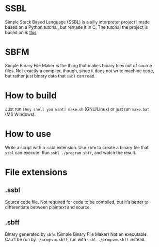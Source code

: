 # SSBL

Simple Stack Based Language (SSBL) is a silly interpreter project I made based on a Python tutorial, but remade it in C.
The tutorial the project is based on is [this](https://www.youtube.com/watch?v=A3gTw1ZkeK0)

# SBFM

Simple Binary File Maker is the thing that makes binary files out of source files.
Not exactly a compiler, though, since it does not write machine code, but rather just binary data that `ssbl` can read.


# How to build
Just run `[Any shell you want] make.sh` (GNU/Linux) or just run `make.bat` (MS Windows).


# How to use

Write a script with a .ssbl extension. Use `sbfm` to create a binary file that `ssbl` can execute.
Run `ssbl ./program.sbff`, and watch the result.


# File extensions

## .ssbl
  Source code file.
  Not required for code to be compiled, but it's better to differentiate between plaintext and source.

## .sbff
  Binary generated by `sbfm` (Simple Binary File Maker)
  Not an executable. Can't be run by `./program.sbff`, run with `ssbl ./program.sbff` instead.
